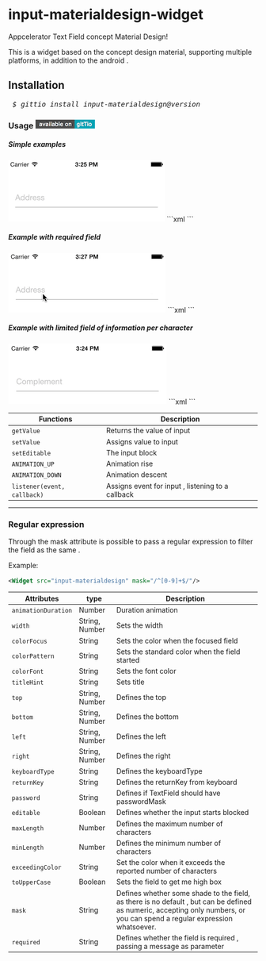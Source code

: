 # input-materialdesign-widget
Appcelerator Text Field concept Material Design!

This is a widget based on the concept design material, 
supporting multiple platforms, in addition to the android .

<h2>Installation</h2>
<pre> <i>$ gittio install input-materialdesign@version</i></pre>

<h3>Usage 
  <a href="http://gitt.io/component/input-materialdesign">
    <img src="asset/gittio-usage.png"/> 
  </a>
</h3>

<h5>Simple examples</h5>
<img src="asset/gif_simple.gif"/>
```xml
  <Alloy>
	 <Window id="win">
	  	<Widget src="input-materialdesign" titleHint="Address"/>
  	</Window>
  </Alloy>
```

<h5>Example with required field</h5>
<img src="asset/gif_required.gif"/>
```xml
  <Alloy>
	 <Window id="win">
	  	<Widget src="input-materialdesign" required="Required Field" titleHint="Address"/>
  	</Window>
  </Alloy>
```

<h5>Example with limited field of information per character</h5>
<img src="asset/gif_max.gif"/>
```xml
  <Alloy>
	 <Window id="win">
	  	<Widget src="input-materialdesign" maxLength="10" titleHint="Complement"/>
  	</Window>
  </Alloy>
```


| Functions | Description |
--- | --- |
| `getValue` | Returns the value of input |
| `setValue` | Assigns value to input |
| `setEditable` | The input block |
| `ANIMATION_UP` | Animation rise |
| `ANIMATION_DOWN` | Animation descent |
| `listener(event, callback)` | Assigns event for input , listening to a callback |

--------------------------------------------------------------------------------

<h3>Regular expression</h3>
Through the mask attribute is possible to pass a regular expression to filter the field as the same .

Example: 
```xml
<Widget src="input-materialdesign" mask="/^[0-9]+$/"/>
```

| Attributes | type | Description |
--- | --- | --- |
| `animationDuration` | Number | Duration animation |
| `width` | String, Number | Sets the width |
| `colorFocus` | String | Sets the color when the focused field |
| `colorPattern` | String | Sets the standard color when the field started |
| `colorFont` | String | Sets the font color |
| `titleHint` | String | Sets title |
| `top` | String, Number | Defines the top |
| `bottom` | String, Number | Defines the bottom |
| `left` | String, Number | Defines the left |
| `right` | String, Number | Defines the right |
| `keyboardType` | String | Defines the keyboardType |
| `returnKey` | String | Defines the returnKey from keyboard |
| `password` | String | Defines if TextField should have passwordMask |
| `editable` | Boolean | Defines whether the input starts blocked |
| `maxLength` | Number | Defines the maximum number of characters |
| `minLength` | Number | Defines the minimum number of characters |
| `exceedingColor` | String | Set the color when it exceeds the reported number of characters |
| `toUpperCase` | Boolean | Sets the field to get me high box |
| `mask` | String | Defines whether some shade to the field, as there is no default , but can be defined as numeric, accepting only numbers, or you can spend a regular expression whatsoever. |
| `required` | String | Defines whether the field is required , passing a message as parameter |

